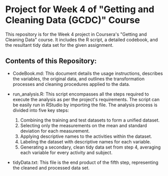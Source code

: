 # Project for Week 4 of "Getting and Cleaning Data (GCDC)" Course
This repository is for the Week 4 project in Coursera's "Getting and Cleaning Data" course. 
It includes the R script, a detailed codebook, and the resultant tidy data set for the given assignment.

## Contents of this Repository:
- CodeBook.md: This document details the usage instructions, describes the variables, the original data, 
and outlines the transformation processes and cleaning procedures applied to the data.

- run_analysis.R: This script encompasses all the steps required to execute the analysis as per the project's requirements. 
The script can be easily run in RStudio by importing the file. 
The analysis process is divided into five key steps:
   1. Combining the training and test datasets to form a unified dataset.
   2. Selecting only the measurements on the mean and standard deviation for each measurement.
   3. Applying descriptive names to the activities within the dataset.
   4. Labeling the dataset with descriptive names for each variable.
   5. Generating a secondary, clean tidy data set from step 4, averaging each variable for every activity and subject.

- tidyData.txt: This file is the end product of the fifth step, representing the cleaned and processed data set.
